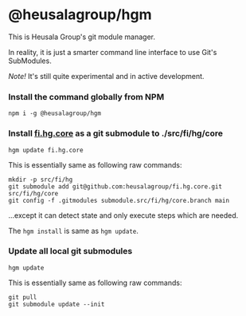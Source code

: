 # @heusalagroup/hgm

This is Heusala Group's git module manager.

In reality, it is just a smarter command line interface to use Git's SubModules.

*Note!* It's still quite experimental and in active development.

### Install the command globally from NPM

```shell
npm i -g @heusalagroup/hgm
```

### Install [fi.hg.core](https://github.com/heusalagroup/fi.hg.core) as a git submodule to ./src/fi/hg/core

```shell
hgm update fi.hg.core
```

This is essentially same as following raw commands:

```shell
mkdir -p src/fi/hg
git submodule add git@github.com:heusalagroup/fi.hg.core.git src/fi/hg/core
git config -f .gitmodules submodule.src/fi/hg/core.branch main
```

...except it can detect state and only execute steps which are needed.

The `hgm install` is same as `hgm update`.

### Update all local git submodules

```shell
hgm update
```
This is essentially same as following raw commands:

```shell
git pull
git submodule update --init
```
